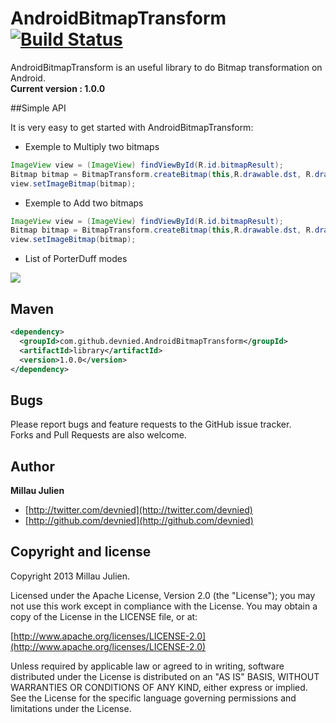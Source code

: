 AndroidBitmapTransform [![Build Status](https://travis-ci.org/devnied/AndroidBitmapTransform.png?branch=master)](https://travis-ci.org/devnied/AndroidBitmapTransform)
======================

AndroidBitmapTransform is an useful library to do Bitmap transformation on Android.<br/>
<b>Current version : 1.0.0</b> 

##Simple API

It is very easy to get started with AndroidBitmapTransform:

* Exemple to Multiply two bitmaps

```java
ImageView view = (ImageView) findViewById(R.id.bitmapResult);
Bitmap bitmap = BitmapTransform.createBitmap(this,R.drawable.dst, R.drawable.src, PorterDuff.Mode.MULTIPLY, true, false);
view.setImageBitmap(bitmap);
```

* Exemple to Add two bitmaps

```java
ImageView view = (ImageView) findViewById(R.id.bitmapResult);
Bitmap bitmap = BitmapTransform.createBitmap(this,R.drawable.dst, R.drawable.src, PorterDuff.Mode.ADD, true, false);
view.setImageBitmap(bitmap);
```

* List of PorterDuff modes

![](https://raw.github.com/devnied/AndroidBitmapTransform/master/%20Xfermodes.png)

## Maven

```xml
<dependency>
  <groupId>com.github.devnied.AndroidBitmapTransform</groupId>
  <artifactId>library</artifactId>
  <version>1.0.0</version>
</dependency>
```

## Bugs

Please report bugs and feature requests to the GitHub issue tracker.<br/>
Forks and Pull Requests are also welcome.

## Author

**Millau Julien**

+ [http://twitter.com/devnied](http://twitter.com/devnied)
+ [http://github.com/devnied](http://github.com/devnied)


## Copyright and license

Copyright 2013 Millau Julien.

Licensed under the Apache License, Version 2.0 (the "License");
you may not use this work except in compliance with the License.
You may obtain a copy of the License in the LICENSE file, or at:

  [http://www.apache.org/licenses/LICENSE-2.0](http://www.apache.org/licenses/LICENSE-2.0)

Unless required by applicable law or agreed to in writing, software
distributed under the License is distributed on an "AS IS" BASIS,
WITHOUT WARRANTIES OR CONDITIONS OF ANY KIND, either express or implied.
See the License for the specific language governing permissions and
limitations under the License.
